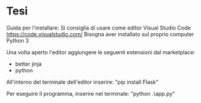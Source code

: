 # Tesi

Guida per l'installare:
Si consiglia di usare come editor Visual Studio Code
https://code.visualstudio.com/
Bisogna aver installato sul proprio computer Python 3

Una volta aperto l'editor aggiungere le seguenti estensioni dal marketplace:
- better jinja
- python

All'interno del terminale dell'editor inserire:
"pip install Flask"

Per eseguire il programma, inserire nel terminale:
"python .\app.py"
